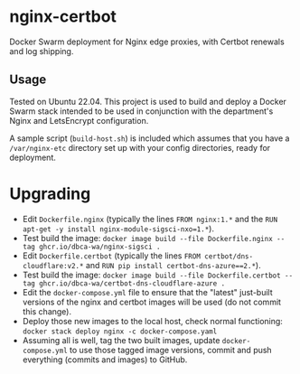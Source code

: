 # nginx-certbot

Docker Swarm deployment for Nginx edge proxies, with Certbot renewals and log shipping.

## Usage

Tested on Ubuntu 22.04. This project is used to build and deploy a Docker Swarm stack
intended to be used in conjunction with the department's Nginx and LetsEncrypt configuration.

A sample script (`build-host.sh`) is included which assumes that you have a `/var/nginx-etc` directory set up
with your config directories, ready for deployment.

# Upgrading

* Edit `Dockerfile.nginx` (typically the lines `FROM nginx:1.*` and the `RUN apt-get -y install nginx-module-sigsci-nxo=1.*`).
* Test build the image:  `docker image build --file Dockerfile.nginx --tag ghcr.io/dbca-wa/nginx-sigsci .`
* Edit `Dockerfile.certbot` (typically the lines `FROM certbot/dns-cloudflare:v2.*` and `RUN pip install certbot-dns-azure==2.*`).
* Test build the image: `docker image build --file Dockerfile.certbot --tag ghcr.io/dbca-wa/certbot-dns-cloudflare-azure .`
* Edit the `docker-compose.yml` file to ensure that the "latest" just-built versions of the nginx and certbot images will be used (do not commit this change).
* Deploy those new images to the local host, check normal functioning: `docker stack deploy nginx -c docker-compose.yaml`
* Assuming all is well, tag the two built images, update `docker-compose.yml` to use those tagged image versions, commit and push everything
  (commits and images) to GitHub.
